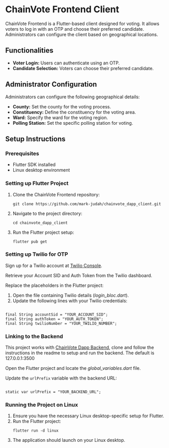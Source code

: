 <!DOCTYPE html>
<html>

<body>

<h1>ChainVote Frontend Client</h1>

<p>ChainVote Frontend is a Flutter-based client designed for voting. It allows voters to log in with an OTP and choose their preferred candidate. Administrators can configure the client based on geographical locations.</p>

<h2>Functionalities</h2>
<ul>
  <li><strong>Voter Login:</strong> Users can authenticate using an OTP.</li>
  <li><strong>Candidate Selection:</strong> Voters can choose their preferred candidate.</li>
</ul>

<h2>Administrator Configuration</h2>
<p>Administrators can configure the following geographical details:</p>
<ul>
  <li><strong>County:</strong> Set the county for the voting process.</li>
  <li><strong>Constituency:</strong> Define the constituency for the voting area.</li>
  <li><strong>Ward:</strong> Specify the ward for the voting region.</li>
  <li><strong>Polling Station:</strong> Set the specific polling station for voting.</li>
</ul>

<h2>Setup Instructions</h2>

<h3>Prerequisites</h3>
<ul>
  <li>Flutter SDK installed</li>
  <li>Linux desktop environment</li>
</ul>

<h3>Setting up Flutter Project</h3>
<ol>
  <li>Clone the ChainVote Frontend repository:
    <pre><code>git clone https://github.com/mark-judah/chainvote_dapp_client.git</code></pre>
  </li>
  <li>Navigate to the project directory:
    <pre><code>cd chainvote_dapp_client</code></pre>
  </li>
  <li>Run the Flutter project setup:
    <pre><code>flutter pub get</code></pre>
  </li>
</ol>

<h3>Setting up Twilio for OTP</h3>
<p>Sign up for a Twilio account at <a href="https://www.twilio.com/console" target="_blank">Twilio Console</a>.</p>

<p>Retrieve your Account SID and Auth Token from the Twilio dashboard.</p>

<p>Replace the placeholders in the Flutter project:</p>
<ol>
  <li>Open the file containing Twilio details (<em>login_bloc.dart</em>).</li>
  <li>Update the following lines with your Twilio credentials:</li>
</ol>
<pre><code>
final String accountSid = "YOUR_ACCOUNT_SID";
final String authToken = "YOUR_AUTH_TOKEN";
final String twilioNumber = "YOUR_TWILIO_NUMBER";
</code></pre>

<h3>Linking to the Backend</h3>
<p>This project works with <a href="https://github.com/mark-judah/voting_dapp_project" target="_blank">ChainVote Dapp Backend</a>, clone and follow the instructions in the readme to setup and run the backend. The default is 127.0.0.1:3500</p>

<p>Open the Flutter project and locate the <em>global_variables.dart</em> file.</p>

<p>Update the <code>urlPrefix</code> variable with the backend URL:</p>
<pre><code>
static var urlPrefix = "YOUR_BACKEND_URL";
</code></pre>

<h3>Running the Project on Linux</h3>
<ol>
  <li>Ensure you have the necessary Linux desktop-specific setup for Flutter.</li>
  <li>Run the Flutter project:
    <pre><code>flutter run -d linux</code></pre>
  </li>
  <li>The application should launch on your Linux desktop.</li>
</ol>
</body>
</html>
